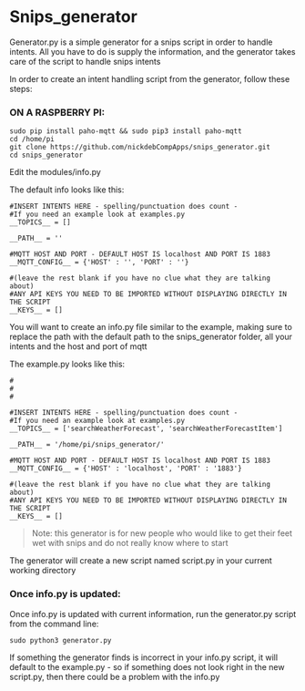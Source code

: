 # Snips_generator

Generator.py is a simple generator for a snips script in order to handle intents. All you have to do is supply the information, and the generator takes care of the script to handle snips intents

In order to create an intent handling script from the generator, follow these steps:

### ON A RASPBERRY PI:


```
sudo pip install paho-mqtt && sudo pip3 install paho-mqtt
cd /home/pi
git clone https://github.com/nickdebCompApps/snips_generator.git
cd snips_generator
```

Edit the modules/info.py

The default info looks like this:

```
#INSERT INTENTS HERE - spelling/punctuation does count -
#If you need an example look at examples.py
__TOPICS__ = []

__PATH__ = ''

#MQTT HOST AND PORT - DEFAULT HOST IS localhost AND PORT IS 1883
__MQTT_CONFIG__ = {'HOST' : '', 'PORT' : ''}

#(leave the rest blank if you have no clue what they are talking about)
#ANY API KEYS YOU NEED TO BE IMPORTED WITHOUT DISPLAYING DIRECTLY IN THE SCRIPT
__KEYS__ = []
```

You will want to create an info.py file similar to the example, making sure to replace the path with the default path to the snips_generator folder, all your intents and the host and port of mqtt

The example.py looks like this:

```
#
#
#

#INSERT INTENTS HERE - spelling/punctuation does count -
#If you need an example look at examples.py
__TOPICS__ = ['searchWeatherForecast', 'searchWeatherForecastItem']

__PATH__ = '/home/pi/snips_generator/'

#MQTT HOST AND PORT - DEFAULT HOST IS localhost AND PORT IS 1883
__MQTT_CONFIG__ = {'HOST' : 'localhost', 'PORT' : '1883'}

#(leave the rest blank if you have no clue what they are talking about)
#ANY API KEYS YOU NEED TO BE IMPORTED WITHOUT DISPLAYING DIRECTLY IN THE SCRIPT
__KEYS__ = []
```

> Note: this generator is for new people who would like to get their feet wet with snips and do not really know where to start

The generator will create a new script named script.py in your current working directory

### Once info.py is updated:

Once info.py is updated with current information, run the generator.py script from the command line:


```
sudo python3 generator.py
```

If something the generator finds is incorrect in your info.py script, it will default to the example.py - so if something does not look right in the new script.py, then there could be a problem with the info.py
